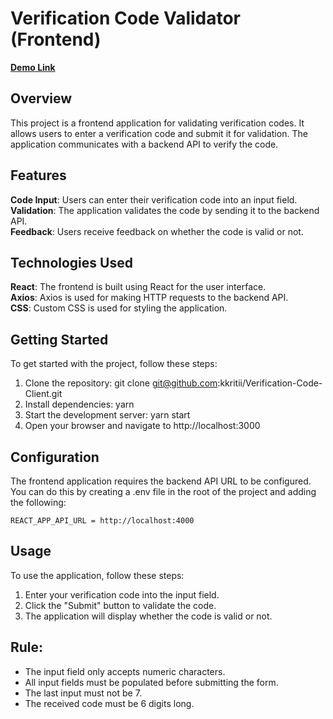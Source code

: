 # Verification Code Validator (Frontend)

**[Demo Link](https://verification-code-client.onrender.com/)**

## Overview
This project is a frontend application for validating verification codes. It allows users to enter a verification code and submit it for validation. The application communicates with a backend API to verify the code.

## Features
**Code Input**: Users can enter their verification code into an input field.<br>
**Validation**: The application validates the code by sending it to the backend API.<br>
**Feedback**: Users receive feedback on whether the code is valid or not.

## Technologies Used
**React**: The frontend is built using React for the user interface.<br>
**Axios**: Axios is used for making HTTP requests to the backend API.<br>
**CSS**: Custom CSS is used for styling the application.

## Getting Started
To get started with the project, follow these steps:

1. Clone the repository: git clone git@github.com:kkritii/Verification-Code-Client.git
2. Install dependencies: yarn
3. Start the development server: yarn start
4. Open your browser and navigate to http://localhost:3000


## Configuration
The frontend application requires the backend API URL to be configured. You can do this by creating a .env file in the root of the project and adding the following:

```
REACT_APP_API_URL = http://localhost:4000
```

## Usage
To use the application, follow these steps:

1. Enter your verification code into the input field.
2. Click the "Submit" button to validate the code.
3. The application will display whether the code is valid or not.

## Rule:

- The input field only accepts numeric characters.
- All input fields must be populated before submitting the form.
- The last input must not be 7.
- The received code must be 6 digits long.
